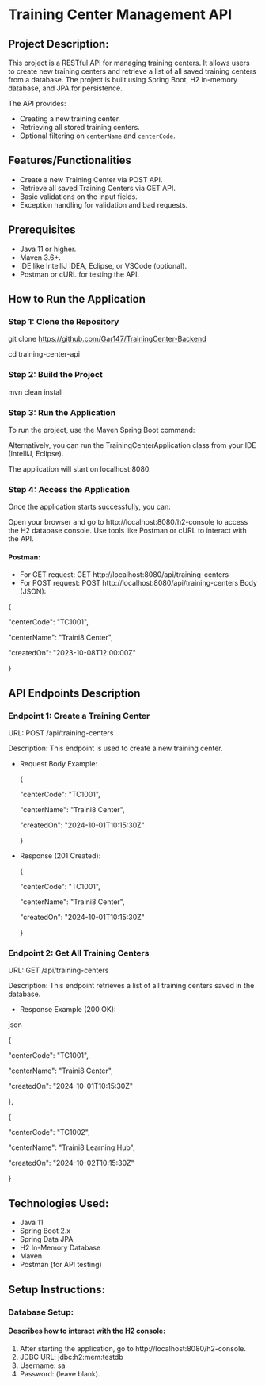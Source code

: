 # Training Center Management API

## Project Description:

This project is a RESTful API for managing training centers. It allows users to create new training centers and retrieve a list of all saved training centers from a database. The project is built using Spring Boot, H2 in-memory database, and JPA for persistence.

The API provides:
- Creating a new training center.
- Retrieving all stored training centers.
- Optional filtering on `centerName` and `centerCode`.
## Features/Functionalities
- Create a new Training Center via POST API.
- Retrieve all saved Training Centers via GET API.
- Basic validations on the input fields.
- Exception handling for validation and bad requests.
## Prerequisites
- Java 11 or higher.
- Maven 3.6+.
- IDE like IntelliJ IDEA, Eclipse, or VSCode (optional).
- Postman or cURL for testing the API.

##   How to Run the Application
### Step 1: Clone the Repository
git clone https://github.com/Gar147/TrainingCenter-Backend

cd training-center-api

### Step 2: Build the Project
mvn clean install

### Step 3: Run the Application
To run the project, use the Maven Spring Boot command:

Alternatively, you can run the TrainingCenterApplication class from your IDE (IntelliJ, Eclipse).

The application will start on localhost:8080.

### Step 4: Access the Application

Once the application starts successfully, you can:

Open your browser and go to http://localhost:8080/h2-console to access the H2 database console.
Use tools like Postman or cURL to interact with the API.

#### Postman:

* For GET request:
GET http://localhost:8080/api/training-centers
* For POST request:
POST http://localhost:8080/api/training-centers
Body (JSON):

{

"centerCode": "TC1001",

"centerName": "Traini8 Center",

"createdOn": "2023-10-08T12:00:00Z"

}

##   API Endpoints Description
### Endpoint 1: Create a Training Center
URL: POST /api/training-centers

Description: This endpoint is used to create a new training center.
* Request Body Example:

  {

  "centerCode": "TC1001",

  "centerName": "Traini8 Center",

  "createdOn": "2024-10-01T10:15:30Z"

  }
* Response (201 Created):

  {

  "centerCode": "TC1001",

  "centerName": "Traini8 Center",

  "createdOn": "2024-10-01T10:15:30Z"

  }
### Endpoint 2: Get All Training Centers
URL: GET /api/training-centers

Description: This endpoint retrieves a list of all training centers saved in the database.
* Response Example (200 OK):

json

{

"centerCode": "TC1001",

"centerName": "Traini8 Center",

"createdOn": "2024-10-01T10:15:30Z"

},

{

"centerCode": "TC1002",

"centerName": "Traini8 Learning Hub",

"createdOn": "2024-10-02T10:15:30Z"

}
## Technologies Used:
- Java 11
- Spring Boot 2.x
- Spring Data JPA
- H2 In-Memory Database
- Maven
- Postman (for API testing)
## Setup Instructions:
### Database Setup:
#### Describes how to interact with the H2 console:
1. After starting the application, go to http://localhost:8080/h2-console.
3. JDBC URL: jdbc:h2:mem:testdb
5. Username: sa
7. Password: (leave blank).
